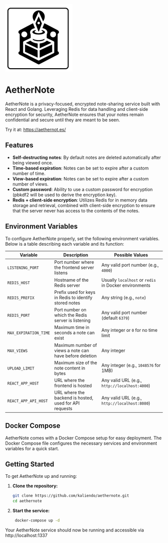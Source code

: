 ![AetherNote Logo](/assets/logo.png)
# AetherNote

AetherNote is a privacy-focused, encrypted note-sharing service built with React and Golang. Leveraging Redis for data handling and client-side encryption for security, AetherNote ensures that your notes remain confidential and secure until they are meant to be seen.

Try it at: https://aethernot.es/
## Features

- **Self-destructing notes**: By default notes are deleted automatically after being viewed once.
- **Time-based expiration**: Notes can be set to expire after a custom number of time.
- **View-based expiration**: Notes can be set to expire after a custom number of views.
- **Custom password**: Ability to use a custom password for encryption (pbkdf2 will be used to derive the encryption key).
- **Redis + client-side encryption**: Utilizes Redis for in memory data storage and retrieval, combined with client-side encryption to ensure that the server never has access to the contents of the notes.

## Environment Variables

To configure AetherNote properly, set the following environment variables. Below is a table describing each variable and its function:

| Variable                 | Description                                           | Possible Values                      |
|--------------------------|-------------------------------------------------------|--------------------------------------|
| `LISTENING_PORT`| Port number where the frontend server listens         | Any valid port number (e.g., `4000`) |
| `REDIS_HOST`             | Hostname of the Redis server                          | Usually `localhost` or `redis` in Docker environments |
| `REDIS_PREFIX`           | Prefix used for keys in Redis to identify stored notes| Any string (e.g., `note`)            |
| `REDIS_PORT`             | Port number on which the Redis server is listening    | Any valid port number (default `6379`) |
| `MAX_EXPIRATION_TIME`    | Maximum time in seconds a note can exist              | Any integer or `0` for no time limit |
| `MAX_VIEWS`              | Maximum number of views a note can have before deletion| Any integer                           |
| `UPLOAD_LIMIT`           | Maximum size of the note content in bytes             | Any integer (e.g., `1048576` for 1MB) |
| `REACT_APP_HOST`         | URL where the frontend is hosted                      | Any valid URL (e.g., `http://localhost:4000`) |
| `REACT_APP_API_HOST`     | URL where the backend is hosted, used for API requests | Any valid URL (e.g., `http://localhost:8080`) |

## Docker Compose

AetherNote comes with a Docker Compose setup for easy deployment. The Docker Compose file configures the necessary services and environment variables for a quick start.

## Getting Started

To get AetherNote up and running:

1. **Clone the repository:**
   ```bash
   git clone https://github.com/kaliendo/aethernote.git
   cd aethernote
   ```
2. **Start the service:**
   ```bash
    docker-compose up -d
   ```
Your AetherNote service should now be running and accessible via http://localhost:1337
